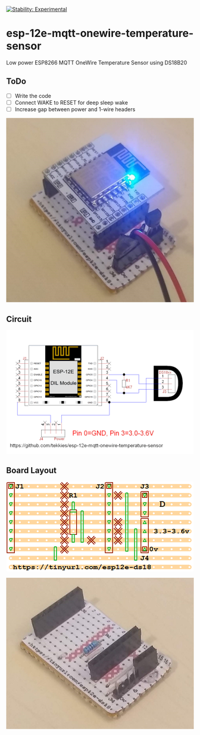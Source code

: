 [![Stability: Experimental](https://masterminds.github.io/stability/experimental.svg)](https://masterminds.github.io/stability/experimental.html)
# esp-12e-mqtt-onewire-temperature-sensor
Low power ESP8266 MQTT OneWire Temperature Sensor using DS18B20

## ToDo
- [ ] Write the code
- [ ] Connect WAKE to RESET for deep sleep wake
- [ ] Increase gap between power and 1-wire headers

![Installed](doc/photo-installed.jpg)

## Circuit 
![Circuit](board/ESP-12E-OneWire-TinyCAD.png)

## Board Layout
![Boad Layout](board/ESP-12E-OneWire-VeeCAD.png)

![Bare Board](doc/photo-bare-board.jpg)
